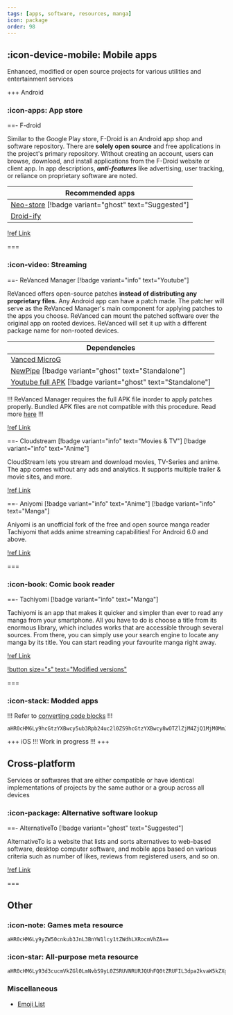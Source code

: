 ```yaml
---
tags: [apps, software, resources, manga]
icon: package
order: 98
---
```


## :icon-device-mobile: Mobile apps

Enhanced, modified or open source projects for various utilities and entertainment services

+++ Android

### :icon-apps: App store

==- F-droid

Similar to the Google Play store, F-Droid is an Android app shop and software repository. There are **solely open source** and free applications in the project's primary repository. Without creating an account, users can browse, download, and install applications from the F-Droid website or client app. In app descriptions, **_anti-features_** like advertising, user tracking, or reliance on proprietary software are noted.

| **Recommended apps**                                                                                |
| --------------------------------------------------------------------------------------------------- |
| [Neo-store](https://github.com/NeoApplications/Neo-Store) [!badge variant="ghost" text="Suggested"] |
| [Droid-ify](https://github.com/Iamlooker/Droid-ify)                                                 |

[!ref Link](https://f-droid.org/)

===

### :icon-video: Streaming

==- ReVanced Manager [!badge variant="info" text="Youtube"]

ReVanced offers open-source patches **instead of distributing any proprietary files.** Any Android app can have a patch made. The patcher will serve as the ReVanced Manager's main component for applying patches to the apps you choose. ReVanced can mount the patched software over the original app on rooted devices. ReVanced will set it up with a different package name for non-rooted devices.

| **Dependencies**                                                                                                 |
| ---------------------------------------------------------------------------------------------------------------- |
| [Vanced MicroG](https://github.com/TeamVanced/VancedMicroG/releases)                                             |
| [NewPipe](https://newpipe.net/) [!badge variant="ghost" text="Standalone"]                                       |
| [Youtube full APK](https://www.apkmirror.com/apk/google-inc/youtube/) [!badge variant="ghost" text="Standalone"] |

!!!
ReVanced Manager requires the full APK file inorder to apply patches properly. Bundled APK files are not compatible with this procedure. Read more [here](https://stackoverflow.com/a/53396721/15084158)
!!!

[!ref Link](https://github.com/revanced/revanced-manager)

==- Cloudstream [!badge variant="info" text="Movies & TV"] [!badge variant="info" text="Anime"]

CloudStream lets you stream and download movies, TV-Series and anime. The app comes without any ads and analytics. It supports multiple trailer & movie sites, and more.

[!ref Link](https://github.com/recloudstream/cloudstream)

==- Aniyomi [!badge variant="info" text="Anime"] [!badge variant="info" text="Manga"]

Aniyomi is an unofficial fork of the free and open source manga reader Tachiyomi that adds anime streaming capabilities! For Android 6.0 and above.

[!ref Link](https://aniyomi.jmir.xyz/)

===

### :icon-book: Comic book reader

==- Tachiyomi [!badge variant="info" text="Manga"]

Tachiyomi is an app that makes it quicker and simpler than ever to read any manga from your smartphone. All you have to do is choose a title from its enormous library, which includes works that are accessible through several sources. From there, you can simply use your search engine to locate any manga by its title. You can start reading your favourite manga right away.

[!ref Link](https://tachiyomi.org/)

[!button size="s" text="Modified versions"](https://gitpop2.vercel.app/tachiyomiorg/tachiyomi)

===

### :icon-stack: Modded apps

!!!
Refer to [converting code blocks](/guides/getting-started/#converting-code-blocks)
!!!

```
aHR0cHM6Ly9hcGtzYXBwcy5ub3Rpb24uc2l0ZS9hcGtzYXBwcy8wOTZlZjM4ZjQ1MjM0MmJhOTliNGUxNTA5YTQ0OTcyOT92PTk5NzAzNjBiNDQzNjQzNzg5YzMzM2JkMmM3MTgwMDA5
```

+++ iOS
!!!
Work in progress
!!!
+++

## Cross-platform

Services or softwares that are either compatible or have identical implementations of projects by the same author or a group across all devices

### :icon-package: Alternative software lookup

==- AlternativeTo [!badge variant="ghost" text="Suggested"]

AlternativeTo is a website that lists and sorts alternatives to web-based software, desktop computer software, and mobile apps based on various criteria such as number of likes, reviews from registered users, and so on.

[!ref Link](https://alternativeto.net/)

===

## Other

### :icon-note: Games meta resource

```
aHR0cHM6Ly9yZW50cnkub3JnL3BnYW1lcy1tZWdhLXRocmVhZA==
```

### :icon-star: All-purpose meta resource

```
aHR0cHM6Ly93d3cucmVkZGl0LmNvbS9yL0ZSRUVNRURJQUhFQ0tZRUFIL3dpa2kvaW5kZXgv
```

### Miscellaneous

- [Emoji List](https://unicode.org/emoji/charts/emoji-list.html)
